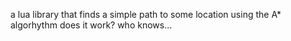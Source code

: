 a lua library that finds a simple path to some location using the A* algorhythm
does it work? who knows...
